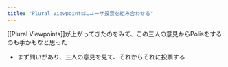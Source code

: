 ```yaml
---
title: "Plural Viewpointsにユーザ投票を組み合わせる"
---
```


[[Plural Viewpoints]]が上がってきたのをみて、この三人の意見からPolisをするのも手かもなと思った
- まず問いがあり、三人の意見を見て、それからそれに投票する

